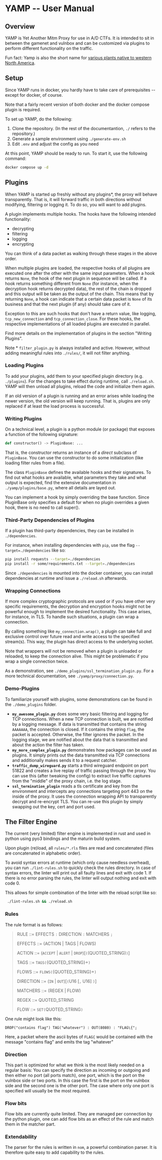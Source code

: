 # YAMP -- User Manual

## Overview

YAMP is Yet Another Mitm Proxy for use in A/D CTFs.
It is intended to sit in between the gamenet and vulnbox and can be customized via plugins to perform different functionality on the traffic.

Fun fact: Yamp is also the short name for [various plants native to western North America](https://en.wikipedia.org/wiki/Perideridia).

## Setup

Since YAMP runs in docker, you hardly have to take care of prerequisites -- except for docker, of course.

Note that a fairly recent version of both docker and the docker compose plugin is required.

To set up YAMP, do the following:

1. Clone the repository.
(In the rest of the documentantion, `./` refers to the repository.)
2. Generate a sample environment using `./generate-env.sh`
3. Edit `.env` and adjust the config as you need

At this point, YAMP should be ready to run.
To start it, use the following command:

```bash
docker compose up -d
```

## Plugins

When YAMP is started up freshly without any plugins*, the proxy will behave transparently.
That is, it will forward traffic in both directions without modifying, filtering or logging it.
To do so, you will want to add plugins.

A plugin implements multiple hooks.
The hooks have the following intended functionality:

* decrypting
* filtering
* logging
* encrypting

You can think of a data packet as walking through these stages in the above order.

When multiple plugins are loaded, the respective hooks of all plugins are executed one after the other with the same input parameters.
When a hook returns `None`, the hook of the next plugin in sequence will be called.
If a hook returns something different from `None` (for instance, when the decryption hook returns decrypted data), the rest of the chain is dropped and this output will be taken as the output of the chain.
This means that by returning `None`, a hook can indicate that a certain data packet is `None` of its business and that the next plugin (if any) should take care of it.

Exception to this are such hooks that don't have a return value, like logging, `tcp_new_connection` and `tcp_connection_close`.
For these hooks, the respective implementations of all loaded plugins are executed in parallel.

Find more details on the implementation of plugins in the section "Writing Plugins".

Note * `filter_plugin.py` is always installed and active.
However, without adding meaningful rules into `./rules/`, it will not filter anything.

### Loading Plugins

To add your plugins, add them to your specified plugin directory (e.g. `./plugins`).
For the changes to take effect during runtime, call `./reload.sh`.
YAMP will then unload all plugins, reload the code and initialize them again.

If an old version of a plugin is running and an error arises while loading the newer version, the old version will keep running.
That is, plugins are only replaced if at least the load process is successful.

### Writing Plugins

On a technical level, a plugin is a python module (or package) that exposes a function of the following signature:

```python
def constructor() -> PluginBase: ...
```

That is, the constructor returns an instance of a *direct* subclass of `PluginBase`.
You can use the constructor to do some initialization (like loading filter rules from a file).

The class `PluginBase` defines the available hooks and their signatures.
To find out what hooks are available, what parameters they take and what output is expected, find the extensive documentation in `./yamp/plugins/base.py`, where all details are layed out.

You can implement a hook by simply overriding the base function.
Since PluginBase only specifies a default for when no plugin overrides a given hook, there is no need to call super().

### Third-Party Dependencies of Plugins

If a plugin has third-party dependencies, they can be installed in `./dependencies`.

For instance, when installing dependencies with `pip`, use the flag `--target=./dependencies` like so:

```bash
pip install requests --target=./dependencies
pip install -r some/requirements.txt --target=./dependencies
```

Since `./dependencies` is mounted into the docker container, you can install dependencies at runtime and issue a `./reload.sh` afterwards.

### Wrapping Connections

If more complex cryptographic protocols are used or if you have other very specific requirements, the decryption and encryption hooks might not be powerful enough to implement the desired functionality.
This case arises, for instance, in TLS.
To handle such situations, a plugin can wrap a connection.

By calling something like `my_connection.wrap()`, a plugin can take full and exclusive control over future read and write access to the specified stream(s).
This way, the plugin has direct access to the underlying socket.

Note that wrappers will not be removed when a plugin is unloaded or reloaded, to keep the connection alive.
This might be problematic if you wrap a single connection twice.

As a demonstration, see `./demo_plugins/ssl_termination_plugin.py`.
For a more technical documentation, see `./yamp/proxy/connection.py`.


### Demo-Plugins

To familiarize yourself with plugins, some demonstrations can be found in the `./demo_plugins` folder.

- **`my_awesome_plugin.py`** does some very basic filtering and logging for TCP connections.
When a new TCP connection is built, we are notified by a logging message.
If data is transmitted that contains the string `AAAAAAA`, the connection is closed.
If it contains the string `flag`, the packet is accepted.
Otherwise, the filter ignores the packet.
In the logging stage, we are notified about the data that is transmitted and about the action the filter has taken.
- **`my_more_complex_plugin.py`** demonstrates how packages can be used as plugins.
It simply prints out the data transmitted via TCP connections and additionally makes sends it to a request catcher.
- **`traffic_dump_wireguard.py`** starts a third wireguard endpoint on port 51822 and creates a live replay of traffic passing through the proxy.
You can use this (after tweaking the config) to extract live traffic captures from the "middle" of the proxy chain, i.e.
the log stage.
- **`ssl_termination_plugin`** reads a tls certificate and key from the environment and intercepts any connections targeting port 443 on the inside of the proxy.
It uses the connection wrapping API to transparently decrypt and re-encrypt TLS.
You can re-use this plugin by simply swapping out the key, cert and port used.

## The Filter Engine

The current (very limited) filter engine is implemented in rust and used in python using pyo3 bindings and the maturin build system.

Upon plugin (re)load, all `rules/*.rls` files are read and concatenated (files are concatenated in alphabetic order).

To avoid syntax errors at runtime (which only cause needless overhead), you can run `./lint-rules.sh` to quickly check the rules directory.
In case of syntax errors, the linter will print out all faulty lines and exit with code 1.
If there is no error parsing the rules, the linter will output nothing and exit with code 0.

This allows for simple combination of the linter with the reload script like so:
```bash
 ./lint-rules.sh && ./reload.sh
```

### Rules
The rule format is as follows:

> RULE ::= EFFECTS `:` DIRECTION `:` MATCHERS `;`
> 
> EFFECTS ::= (ACTION | TAGS | FLOWS)
> 
> ACTION ::= (`ACCEPT` | `ALERT` | `DROP`)[`(`(QUOTED_STRING)`)`]
> 
> TAGS ::= `TAGS(`{QUOTED_STRING}+`)`
> 
> FLOWS ::= `FLOWS(`{QUOTED_STRING}+`)`
> 
> DIRECTION ::= (`IN` | `OUT`)[`(`U16 [`,` U16] `)`]
> 
> MATCHERS ::= (REGEX | FLOW)
> 
> REGEX ::= QUOTED_STRING
> 
> FLOW ::= `SET(`QUOTED_STRING`)`

One rule might look like this:

`DROP("contains flag") TAG("whatever") : OUT(8080) : "FLAG\{";`

Here, a packet where the ascii bytes of `FLAG{` would be contained with the message "contains flag" and emits the tag "whatever"

### Direction

This part is optimized for what we think is the most likely needed on a regular basis:
You can specify the direction as incoming or outgoing and then either no port (all ports match), one port, which is the port on the vulnbox side or two ports.
In this case the first is the port on the vulnbox side and the second one is the other port.
The case where only one port is specified will usually be the most required.

### Flow bits

Flow bits are currently quite limited.
They are managed per connection by the python plugin, one can add flow bits as an effect of the rule and match them in the matcher part.

### Extendability

The parser for the rules is written in `nom`, a powerful combination parser.
It is therefore quite easy to add capability to the rules.
